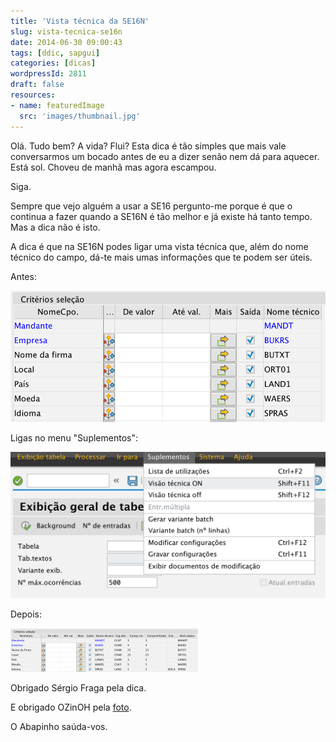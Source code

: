 ```yaml
---
title: 'Vista técnica da SE16N'
slug: vista-tecnica-se16n
date: 2014-06-30 09:00:43
tags: [ddic, sapgui]
categories: [dicas]
wordpressId: 2811
draft: false
resources:
- name: featuredImage
  src: 'images/thumbnail.jpg'
---
```

Olá. Tudo bem? A vida? Flui? Esta dica é tão simples que mais vale conversarmos um bocado antes de eu a dizer senão nem dá para aquecer. Está sol. Choveu de manhã mas agora escampou.

Siga.

Sempre que vejo alguém a usar a SE16 pergunto-me porque é que o continua a fazer quando a SE16N é tão melhor e já existe há tanto tempo. Mas a dica não é isto.

A dica é que na SE16N podes ligar uma vista técnica que, além do nome técnico do campo, dá-te mais umas informações que te podem ser úteis.

Antes:

[![se16n_vista_tecnica_desligada][1]][1]

Ligas no menu "Suplementos":

[![se16n_vista_tecnica][2]][2]

Depois:

[![se16n_vista_tecnica_ligada][3]][4]

Obrigado Sérgio Fraga pela dica.

E obrigado OZinOH pela [foto][5].

O Abapinho saúda-vos.

   [1]: images/se16n_vista_tecnica_desligada.png
   [2]: images/se16n_vista_tecnica.png
   [3]: images/se16n_vista_tecnica_ligada-300x70.png
   [4]: https://abapinho.com/wp-content/uploads/2014/06/se16n_vista_tecnica_ligada.png
   [5]: https://www.flickr.com/photos/75905404@N00/7126146307/in/photostream/
